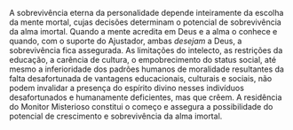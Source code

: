 A sobrevivência eterna da personalidade depende inteiramente da escolha da mente mortal, cujas decisões determinam o potencial de sobrevivência da alma imortal. Quando a mente acredita em Deus e a alma o conhece e quando, com o suporte do Ajustador, ambas *desejam* a Deus, a sobrevivência fica assegurada. As limitações do intelecto, as restrições da educação, a carência de cultura, o empobrecimento do status social, até mesmo a inferioridade dos padrões humanos de moralidade resultantes da falta desafortunada de vantagens educacionais, culturais e sociais, não podem invalidar a presença do espírito divino nesses indivíduos desafortunados e humanamente deficientes, mas que crêem. A residência do Monitor Misterioso constitui o começo e assegura a possibilidade do potencial de crescimento e sobrevivência da alma imortal.